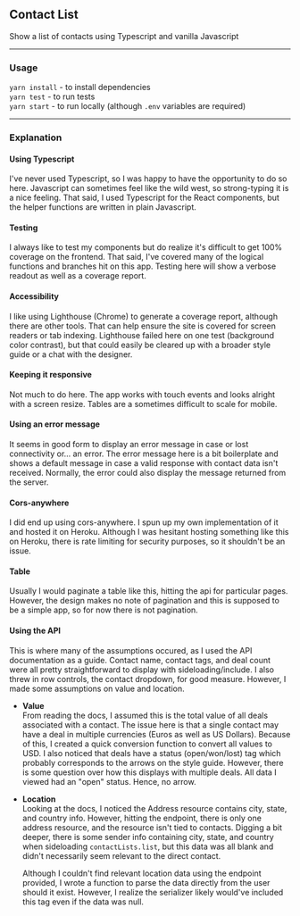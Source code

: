 ## Contact List
Show a list of contacts using Typescript and vanilla Javascript

___

### Usage
`yarn install` - to install dependencies  
`yarn test` - to run tests  
`yarn start` - to run locally (although `.env` variables are required)  

___

### Explanation

#### Using Typescript
I've never used Typescript, so I was happy to have the opportunity to do so here. Javascript can sometimes feel like the wild west, so strong-typing it is a nice feeling. That said, I used Typescript for the React components, but the helper functions are written in plain Javascript.

#### Testing
I always like to test my components but do realize it's difficult to get 100% coverage on the frontend. That said, I've covered many of the logical functions and branches hit on this app. Testing here will show a verbose readout as well as a coverage report. 

#### Accessibility
I like using Lighthouse (Chrome) to generate a coverage report, although there are other tools. That can help ensure the site is covered for screen readers or tab indexing. Lighthouse failed here on one test (background color contrast), but that could easily be cleared up with a broader style guide or a chat with the designer.

#### Keeping it responsive
Not much to do here. The app works with touch events and looks alright with a screen resize. Tables are a sometimes difficult to scale for mobile.

#### Using an error message
It seems in good form to display an error message in case or lost connectivity or... an error. The error message here is a bit boilerplate and shows a default message in case a valid response with contact data isn't received. Normally, the error could also display the message returned from the server.

#### Cors-anywhere
I did end up using cors-anywhere. I spun up my own implementation of it and hosted it on Heroku. Although I was hesitant hosting something like this on Heroku, there is rate limiting for security purposes, so it shouldn't be an issue.

#### Table
Usually I would paginate a table like this, hitting the api for particular pages. However, the design makes no note of pagination and this is supposed to be a simple app, so for now there is not pagination.

#### Using the API
This is where many of the assumptions occured, as I used the API documentation as a guide. Contact name, contact tags, and deal count were all pretty straightforward to display with sideloading/include. I also threw in row controls, the contact dropdown, for good measure. However, I made some assumptions on value and location.

- **Value**  
    From reading the docs, I assumed this is the total value of all deals associated with a contact. The issue here is that a single contact may have a deal in multiple currencies (Euros as well as US Dollars). Because of this, I created a quick conversion function to convert all values to USD. I also noticed that deals have a status (open/won/lost) tag which probably corresponds to the arrows on the style guide. However, there is some question over how this displays with multiple deals. All data I viewed had an "open" status. Hence, no arrow.

- **Location**  
    Looking at the docs, I noticed the Address resource contains city, state, and country info. However, hitting the endpoint, there is only one address resource, and the resource isn't tied to contacts. Digging a bit deeper, there is some sender info containing city, state, and country when sideloading `contactLists.list`, but this data was all blank and didn't necessarily seem relevant to the direct contact.

    Although I couldn't find relevant location data using the endpoint provided, I wrote a function to parse the data directly from the user should it exist. However, I realize the serializer likely would've included this tag even if the data was null.
